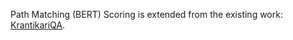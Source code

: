 

Path Matching (BERT) Scoring is extended from the existing work: [KrantikariQA](https://github.com/AskNowQA/KrantikariQA). 

